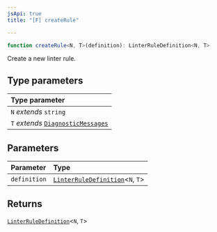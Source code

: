 ```yaml
---
jsApi: true
title: "[F] createRule"

---
```

```ts
function createRule<N, T>(definition): LinterRuleDefinition<N, T>
```

Create a new linter rule.

## Type parameters

| Type parameter |
| :------ |
| `N` *extends* `string` |
| `T` *extends* [`DiagnosticMessages`](../interfaces/DiagnosticMessages.md) |

## Parameters

| Parameter | Type |
| :------ | :------ |
| `definition` | [`LinterRuleDefinition`](../interfaces/LinterRuleDefinition.md)<`N`, `T`\> |

## Returns

[`LinterRuleDefinition`](../interfaces/LinterRuleDefinition.md)<`N`, `T`\>
